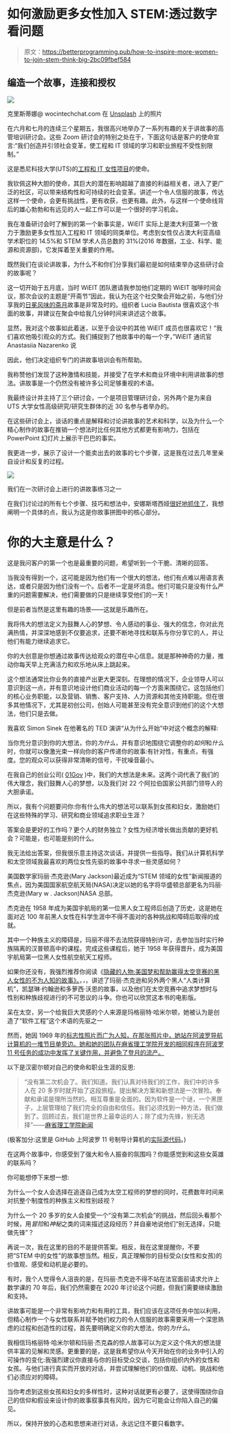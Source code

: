 # 如何激励更多女性加入 STEM:透过数字看问题

> 原文：<https://betterprogramming.pub/how-to-inspire-more-women-to-join-stem-think-big-2bc09fbef584>

## 编造一个故事，连接和授权

![](img/ff93f3446c2809cdb3f1dcde88fc6d47.png)

克里斯蒂娜@ wocintechchat.com 在 [Unsplash](https://unsplash.com?utm_source=medium&utm_medium=referral) 上的照片

在六月和七月的连续三个星期五，我很高兴地举办了一系列有趣的关于讲故事的高管培训研讨会。这些 Zoom 研讨会的特别之处在于，下面这句话是客户的使命宣言:“我们创造并引领社会变革，使工程和 IT 领域的学习和职业旅程不受性别限制。”

这是悉尼科技大学(UTS)的[工程和 IT 女性项目](https://www.uts.edu.au/about/faculty-engineering-and-information-technology/women-engineering-and-it)的使命。

我钦佩这种大胆的使命，其巨大的潜在影响超越了直接的利益相关者，进入了更广泛的社区，可以带来结构性和可持续的社会变革。讲述一个令人信服的故事，传达这样一个使命，会更有挑战性，更有收获，也更有趣。此外，与这样一个使命线背后的雄心勃勃和有远见的人一起工作可以是一个很好的学习机会。

我在准备研讨会时了解到的第一个新事实是，WiEIT 实际上是澳大利亚第一个致力于激励更多女性加入工程和 IT 领域的同类单位。考虑到女性仅占澳大利亚高级学术职位的 14.5%和 STEM 学术人员总数的 31%(2016 年数据，工业、科学、能源和资源部)，它发挥着至关重要的作用。

既然我们在谈论讲故事，为什么不和你们分享我们最初是如何结束举办这些研讨会的故事呢？

这一切开始于五月底，当时 WiEIT 团队邀请我参加他们定期的 WiEIT 咖啡时间会议，那次会议的主题是“开斋节”因此，我认为在这个社交聚会开始之前，与他们分享我的[日冕风味的斋月](https://medium.com/@ibrahim.elbadawi/my-experience-with-corona-flavoured-ramadan-42a48d023433)故事是非常及时的。组织者 Lucia Bautista 很喜欢这个书面的故事，并建议在聚会中给我几分钟时间来讲述这个故事。

显然，我对这个故事如此着迷，以至于会议中的其他 WiEIT 成员也很喜欢它！“我们喜欢他吸引观众的方式。我们捕捉到了他故事中的每一个字，”WiEIT 通讯官 Anastasiia Nazarenko 说

因此，他们决定组织专门的讲故事培训会有所帮助。

我称赞他们发现了这种激情和技能，并接受了在学术和商业环境中利用讲故事的想法。讲故事是一个仍然没有被许多公司足够重视的术语。

我最终设计并主持了三个研讨会，一个是项目管理研讨会，另外两个是为来自 UTS 大学女性高级研究/研究生群体的近 30 名参与者举办的。

在这些研讨会上，谈话的重点是解释和讨论讲故事的艺术和科学，以及为什么一个精心制作的故事在推销一个想法时比任何其他方式都更有影响力，包括在 PowerPoint 幻灯片上展示干巴巴的事实。

我更进一步，展示了设计一个能卖出去的故事的七个步骤，这是我在过去几年里亲自设计和反复的过程。

![](img/69d347656d42017d05e536282309ff49.png)

我们在一次研讨会上进行的讲故事练习之一

在我们讨论过的所有七个步骤、技巧和想法中，安娜斯塔西娅[很好地抓住了](https://www.uts.edu.au/about/faculty-engineering-and-information-technology/women-engineering-and-it/news/7-steps-compelling-story)，我想阐明一个具体的点，我认为这是你故事拼图中的核心部分。

# 你的大主意是什么？

这是我问客户的第一个也是最重要的问题，希望听到一个干脆、清晰的回答。

当我没有得到一个，这可能是因为他们有一个很大的想法，他们有点难以用语言表达，或者只是因为他们没有一个。后者不一定是坏消息。他们可能只是没有什么严重的问题需要解决，他们需要做的只是继续享受他们的一天！

但是前者当然是这里有趣的场景——这就是乐趣所在。

我将伟大的想法定义为鼓舞人心的梦想、令人感动的事业、强大的信念，你对此充满热情，并深深地感到不仅要追求，还要不断地寻找和联系与你分享它的人，并让他们有能力继续追求它。

你的大创意是你想通过故事传达给观众的潜在中心信息。就是那种神奇的力量，推动你每天早上充满活力和欢乐地从床上跳起来。

这个想法通常比你业务的直接产出更大更深刻。在理想的情况下，企业领导人可以意识到这一点，并有意识地设计他们商业活动的每一个方面来围绕它。这包括他们的核心业务职能，以及营销、销售、客户支持、人力资源和其他支持职能。但在很多其他情况下，尤其是初创公司，创始人可能甚至没有完全意识到他们的这个大想法，他们只是去做。

我喜欢 Simon Sinek 在他著名的 TED 演讲“从为什么开始”中对这个概念的解释:

当你充分意识到你的大想法，你的*为什么*，并有意识地围绕它调整你的*如何*和*什么*时，你就可以像激光束一样向你的客户传递你的故事:有针对性，有重点，有强度。您的观众可以获得非常清晰的信号，干扰噪音最小。

在我自己的创业公司( [01Gov](https://01gov.com/about-01gov/) )中，我们的大想法是未来。这两个词代表了我们的伟大理念，我们鼓舞人心的梦想，以及我们对 22 个阿拉伯国家公共部门领导人的大胆承诺。

所以，我有个问题要问你:你有什么伟大的想法可以联系到女孩和妇女，激励她们在这些特殊的学习、研究和商业领域追求职业生涯？

答案会是更好的工作吗？更个人的财务独立？女性为经济增长做出贡献的更好机会？可能是，也可能是别的什么。

我无法给出答案，但我很乐意主持这次谈话，并提供一些指导。我们从计算机科学和太空领域我最喜欢的两位女性先驱的故事中寻求一些灵感如何？

美国数学家玛丽·杰克逊(Mary Jackson)最近成为“STEM 领域的女性”新闻报道的焦点，因为美国国家航空航天局(NASA)决定以她的名字将华盛顿总部更名为玛丽·杰克逊(Mary w . Jackson)NASA 总部。

杰克逊在 1958 年成为美国宇航局的第一位黑人女工程师后创造了历史，这是她在面对近 100 年前黑人女性在科学生涯中不得不面对的各种挑战和障碍后取得的成就。

其中一个种族主义的障碍是，玛丽不得不去法院获得特别许可，去参加当时实行种族隔离的汉普顿高中的课程。完成这些课程后，她于 1958 年获得晋升，成为美国宇航局第一位黑人女性航空航天工程师。

如果你还没有，我强烈推荐你阅读《[隐藏的人物:美国梦和帮助赢得太空竞赛的黑人女性的不为人知的故事》。](https://en.wikipedia.org/wiki/Hidden_Figures_(book))，*，*，讲述了玛丽·杰克逊和另外两个黑人“人类计算机”，凯瑟琳·约翰逊和多萝西·沃恩的故事，以及他们在太空竞赛中追求梦想时与性别和种族歧视进行的不可思议的斗争。你也可以欣赏这本书的电影版。

呆在太空，另一个给我巨大灵感的个人来源是玛格丽特·哈米尔顿，她被认为是创造了“软件工程”这个术语的先驱之一

然而，她因 1969 年的[标志性照片而广为人知，在那张照片中，她站在阿波罗导航计算机的一堆节目单旁边。她和她的团队在麻省理工学院开发的相同程序在阿波罗 11 号任务的成功中发挥了关键作用，并避免了登月的流产。](https://news.mit.edu/2016/scene-at-mit-margaret-hamilton-apollo-code-0817)

以下是汉密尔顿对自己的使命和职业生涯的反思:

> “没有第二次机会了。我们知道。我们认真对待我们的工作，我们中的许多人在 20 多岁时就开始了这段旅程。提出解决方案和新想法是一次冒险。奉献和承诺是理所当然的。相互尊重是全面的。因为软件是一个谜，一个黑匣子，上层管理给了我们完全的自由和信任。我们必须找到一种方法，我们做到了。回顾过去，我们是世界上最幸运的人；除了成为先锋，别无选择”——[麻省理工学院新闻](https://news.mit.edu/2016/scene-at-mit-margaret-hamilton-apollo-code-0817)

(极客加分:这里是 GitHub 上阿波罗 11 号制导计算机的[实际源代码](https://github.com/chrislgarry/Apollo-11)。)

在这两个故事中，你感受到了强大和令人振奋的氛围吗？你能感觉到和这些女英雄的联系吗？

你可能想停下来想一想:

为什么一个女人会选择在追逐自己成为太空工程师的梦想的同时，花费数年时间来对抗整个制度性的种族主义和性别歧视？

为什么一个 20 多岁的女人会接受一个“没有第二次机会”的挑战，然后回头看那个时候，用*冒险*和*神秘*之类的词来描述这段经历？并自豪地说他们“别无选择，只能做先锋”？

再说一次，我在这里的目的不是提供答案。相反，我在这里提醒你，不要把“STEM 中的女性”的故事想当然。相反，真正理解你的目标受众(女性和女孩)的价值观、感受和动机是必要的。

有时，我个人觉得令人沮丧的是，在玛丽·杰克逊不得不站在法官面前请求允许上数学课的 70 年后，我们仍然需要在 2020 年讨论这个问题，但我们需要继续激励和支持。

讲故事可能是一个非常有影响力和有用的工具，我们应该在这项任务中加以利用，但精心制作一个与女性联系并赋予她们权力的令人信服的故事需要采用一个深思熟虑的过程和创造性的过程，首先要明确定义你的大想法，你的*为什么*。

我相信玛格丽特·哈米尔顿和玛丽·杰克森的惊人故事可以为定义这个伟大的想法提供丰富的见解和灵感。更重要的是，这是我希望你从今天开始在你的业务中引入的可操作的变化:我强烈建议你直接与你的目标受众交谈，包括你组织内外的女性和女孩。与他们进行真实而开放的对话，并尝试理解他们的价值观、动机、挑战和他们必须应对的障碍。

当你考虑到这些女孩和妇女的多样性时，这种对话就更有必要了，这使得围绕你自己的信仰和假设来设计你的故事叙事具有风险，因为它可能会让你陷入自己的偏见。

所以，保持开放的心态和思想来进行对话，永远记住不要只看数字。